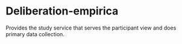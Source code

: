 # Deliberation-empirica

Provides the study service that serves the participant view and does primary data collection.
